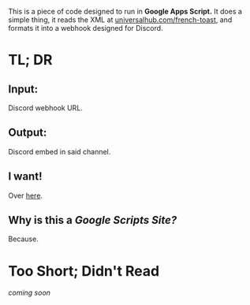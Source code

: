 This is a piece of code designed to run in **Google Apps Script.** It does a simple thing, it reads the XML at [universalhub.com/french-toast](https://universalhub.com/french-toast "A Bostonian light news site"), and formats it into a webhook designed for Discord.
# TL; DR
## Input:
Discord webhook URL.
## Output:
Discord embed in said channel.
## I want!
Over [here](https://script.google.com/macros/s/AKfycbz6dSddu58ukBP5jdpVd7AD8mfhwOWhGPbW6WRip0qH7ewV7KQIp8CKDg/exec).
## Why is this a *Google Scripts Site?*
Because.
# Too Short; Didn't Read
*coming soon*
